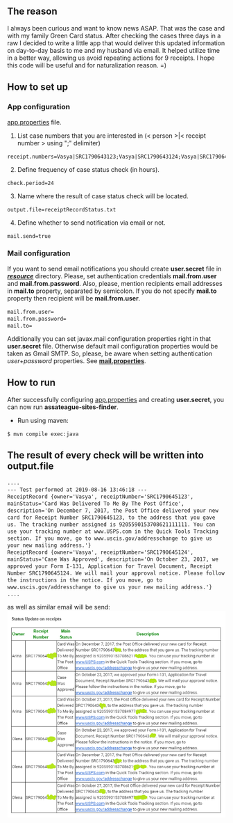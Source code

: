 ## The reason
I always been curious and want to know news ASAP. That was the case and with my family Green Card status. 
After checking the cases three days in a raw I decided to write a little app that would deliver this updated information 
on day-to-day basis to me and my husband via email. It helped utilize time in a better way, allowing us avoid repeating actions for 9 receipts.
I hope this code will be useful and for naturalization reason. =)

## How to set up

### App configuration
[app.properties](https://github.com/sheva/check-case-status/blob/master/src/main/resources/app.properties) file.
1. List case numbers that you are interested in (< person >|< receipt number > using ";" delimiter)
```
receipt.numbers=Vasya|SRC1790643123;Vasya|SRC1790643124;Vasya|SRC1790643125;Goga|SRC1790643126
```
2. Define frequency of case status check (in hours).
```
check.period=24
```
3. Name where the result of case status check will be located.
```
output.file=receiptRecordStatus.txt
```
4. Define whether to send notification via email or not.
```
mail.send=true
```
### Mail configuration

If you want to send email notifications you should create **user.secret** file in [_**resource**_](https://github.com/sheva/check-case-status/blob/master/src/main/resources) directory. Please, set authentication credentials **mail.from.user** and **mail.from.password**. Also, please, mention recipients email addresses in **mail.to** property, separated by semicolon. If you do not specify **mail.to** property then recipient will be **mail.from.user**.
```
mail.from.user=
mail.from.password=
mail.to=
```
Additionally you can set javax.mail configuration properties right in that **user.secret** file. Otherwise default mail configuration properties would be taken as Gmail SMTP. So, please, be aware when setting authentication _user+password_ properties. See [**mail.properties**](https://github.com/sheva/check-case-status/blob/master/src/main/resources/mail.properties).

## How to run

After successfully configuring [app.properties](https://github.com/sheva/check-case-status/blob/master/src/main/app.properties) and creating **user.secret**, you can now run **assateague-sites-finder**. 

* Run using maven:
```
$ mvn compile exec:java
```
## The result of every check will be written into **output.file** 
```
....
--- Test performed at 2019-08-16 13:46:18 ---
ReceiptRecord {owner='Vasya', receiptNumber='SRC1790645123', mainStatus='Card Was Delivered To Me By The Post Office', description='On December 7, 2017, the Post Office delivered your new card for Receipt Number SRC1790645123, to the address that you gave us. The tracking number assigned is 9205590153708621111111. You can use your tracking number at www.USPS.com in the Quick Tools Tracking section. If you move, go to www.uscis.gov/addresschange to give us your new mailing address.'}
ReceiptRecord {owner='Vasya', receiptNumber='SRC1790645124', mainStatus='Case Was Approved', description='On October 23, 2017, we approved your Form I-131, Application for Travel Document, Receipt Number SRC1790645124. We will mail your approval notice. Please follow the instructions in the notice. If you move, go to www.uscis.gov/addresschange to give us your new mailing address.'}
....
```

as well as similar email will be send:
![email body](case-status.png "Check USCIS Status email")
